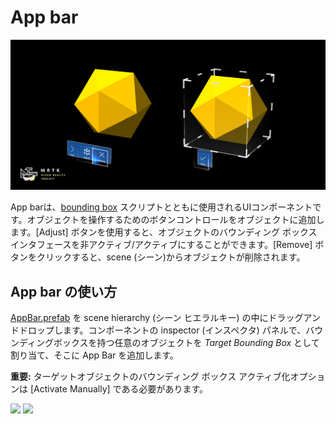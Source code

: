 # App bar #

![App bar](../Documentation/Images/AppBar/MRTK_AppBar_Main.png)

App barは、[bounding box](README_BoundingBox.md) スクリプトとともに使用されるUIコンポーネントです。オブジェクトを操作するためのボタンコントロールをオブジェクトに追加します。[Adjust] ボタンを使用すると、オブジェクトのバウンディング ボックス インタフェースを非アクティブ/アクティブにすることができます。[Remove] ボタンをクリックすると、scene (シーン)からオブジェクトが削除されます。

## App bar の使い方 ##
[AppBar.prefab](https://github.com/Microsoft/MixedRealityToolkit-Unity/blob/mrtk_release/Assets/MixedRealityToolkit.SDK/Features/UX/Prefabs/AppBar/AppBar.prefab) を scene hierarchy (シーン ヒエラルキー) の中にドラッグアンドドロップします。コンポーネントの inspector (インスペクタ) パネルで、バウンディングボックスを持つ任意のオブジェクトを  *Target Bounding Box* として割り当て、そこに App Bar を追加します。

**重要:** ターゲットオブジェクトのバウンディング ボックス アクティブ化オプションは [Activate Manually] である必要があります。

<img src="../Documentation/Images/AppBar/MRTK_AppBar_Setup1.png" width="450">

<img src="../Documentation/Images/AppBar/MRTK_AppBar_Setup2.png" width="450">


